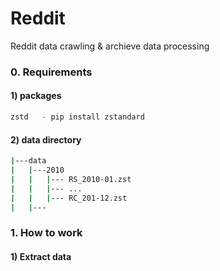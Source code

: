 # Reddit
Reddit data crawling &amp; archieve data processing

### 0. Requirements 
#### 1) packages 
```python
zstd   - pip install zstandard 
```

#### 2) data directory
```bash 
|---data 
|   |---2010
|   |   |--- RS_2010-01.zst 
|   |   |--- ...
|   |   |--- RC_201-12.zst 
|   |---
```

### 1. How to work 
#### 1) Extract data 
